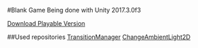 #Blank Game
Being done with Unity 2017.3.0f3

[Download Playable Version](https://drive.google.com/uc?authuser=0&id=11DyBIZMj2kleEyn5gbBcqgYHlflsPsxK&export=download)

##Used repositories
[TransitionManager](https://github.com/LightGive/TransitionManager)
[ChangeAmbientLight2D](https://github.com/kardoso/ChangeAmbientLight2D)
